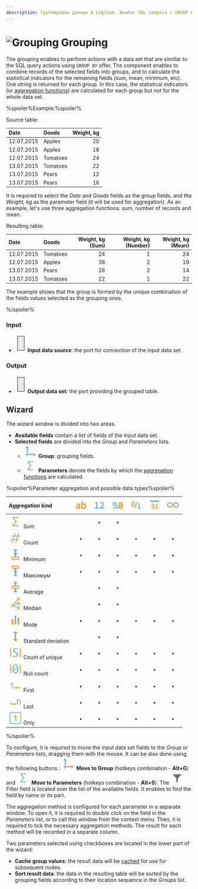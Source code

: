 ```yaml
---
description: Группировка данных в Loginom. Аналог SQL-запроса с GROUP BY. Вычисление статистических показателей (функций агрегации). Мастер настройки.
---
```

# ![Grouping](./../../images/icons/components/group-data_default.svg) Grouping

The grouping enables to perform actions with a data set that are simillar to the SQL query actions using `GROUP BY` offer. The component enables to combine records of the selected fields into groups, and to calculate the statistical indicators for the remaining fields (sum, mean, minimum, etc). One string is returned for each group. In this case, the statistical indicators (or [aggregation functions](./../func/aggregation-functions.md)) are calculated for each group but not for the whole data set.

%spoiler%Example:%spoiler%

Source table:

| Date | Goods | Weight, kg |
| :--- | :---- | ------: |
| 12.07.2015 | Apples | 20 |
| 12.07.2015 | Apples | 18 |
| 12.07.2015 | Tomatoes | 24 |
| 13.07.2015 | Tomatoes | 22 |
| 13.07.2015 | Pears | 12 |
| 13.07.2015 | Pears | 16 |

It is required to select the *Date* and *Goods* fields as the group fields, and the *Weight, kg* as the parameter field (it will be used for aggregation). As an example, let's use three aggregation functions: sum, number of records and mean.

Resulting table:

| Date | Goods | Weight, kg (Sum) | Weight, kg (Number) | Weight, kg (Mean) |
| :--- | :---- | --------------: | -------------------: | ----------------: |
| 12.07.2015 | Tomatoes | 24 | 1 | 24 |
| 12.07.2015 | Apples | 38 | 2 | 19 |
| 13.07.2015 | Pears | 28 | 2 | 14 |
| 13.07.2015 | Tomatoes | 22 | 1 | 22 |

The example shows that the group is formed by the unique combination of the fields values selected as the grouping ones.

%/spoiler%

### Input

* ![Input data source](./../../images/icons/app/node/ports/inputs/table_inactive.svg) **Input data source**: the port for connection of the input data set.

### Output

* ![Output data source](./../../images/icons/app/node/ports/inputs/table_inactive.svg) **Output data set**: the port providing the grouped table.

## Wizard

The wizard window is divided into two areas.

* **Available fields** contain a list of fields of the input data set.
* **Selected fields** are divided into the *Group* and *Parameters* lists.
   * ![Group](./../../images/icons/common/usage-types/group_default.svg) **Group**: grouping fields.
   * ![Parameters](./../../images/icons/common/usage-types/value_default.svg) **Parameters** denote the fields by which the [aggregation functions](./../../processors/func/aggregation-functions.md) are calculated.

%spoiler%Parameter aggregation and possible data types%spoiler%

|Aggregation kind|![](./../../images/icons/common/data-types/string_default.svg)|![](./../../images/icons/common/data-types/integer_default.svg)|![](./../../images/icons/common/data-types/float_default.svg)|![](./../../images/icons/common/data-types/boolean_default.svg)|![](./../../images/icons/common/data-types/datetime_default.svg)|![](./../../images/icons/common/data-types/variant_default.svg)
|:-|:-:|:-:|:-:|:-:|:-:|:-:|
|![](./../../images/icons/common/aggregations/factor-sum_default.svg) Sum||**•**|**•**||||
|![](./../../images/icons/common/aggregations/factor-count_default.svg) Count|**•**|**•**|**•**|**•**|**•**|**•**|
|![](./../../images/icons/common/aggregations/factor-min_default.svg) Minimum|**•**|**•**|**•**|**•**|**•**|**•**|
|![](./../../images/icons/common/aggregations/factor-max_default.svg) Максимум|**•**|**•**|**•**|**•**|**•**|**•**|
|![](./../../images/icons/common/aggregations/factor-avg_default.svg) Average||**•**|**•**||||
|![](./../../images/icons/common/aggregations/factor-median_default.svg) Median||**•**|**•**||||
|![](./../../images/icons/common/aggregations/mode_default.svg) Mode|**•**|**•**|**•**|**•**|**•**|**•**|
|![](./../../images/icons/common/aggregations/factor-stddev_default.svg) Standard deviation||**•**|**•**||||
|![](./../../images/icons/common/aggregations/factor-unique-count_default.svg) Count of unique|**•**|**•**|**•**|**•**|**•**|**•**|
|![](./../../images/icons/common/aggregations/factor-null-count_default.svg) Null count|**•**|**•**|**•**|**•**|**•**|**•**|
|![](./../../images/icons/common/aggregations/factor-stat-first_default.svg) First|**•**|**•**|**•**|**•**|**•**|**•**|
|![](./../../images/icons/common/aggregations/factor-stat-last_default.svg) Last|**•**|**•**|**•**|**•**|**•**|**•**|
|![](./../../images/icons/common/aggregations/factor-only_default.svg) Only|**•**|**•**|**•**|**•**|**•**|**•**|

%/spoiler%

To configure, it is required to move the input data set fields to the *Group* or *Parameters* lists, dragging them with the mouse. It can be also done using the following buttons : ![Move to Group](./../../images/icons/common/usage-types/group_default.svg) **Move to Group** (hotkeys combination - **Alt+G**) and ![Move to Parameter](./../../images/icons/common/usage-types/value_default.svg) **Move to Parameters** (hotkeys combination - **Alt+S**). The ![](./../../images/icons/common/toolbar-controls/toolbar-controls_18x18_filter_default.svg) *Filter* field is located over the list of the available fields. It enables to find the field by name or its part.

The aggregation method is configured for each parameter in a separate window. To open it, it is required to double click on the field in the *Parameters* list, or to call this window from the context menu. Then, it is required to tick the necessary aggregation methods. The result for each method will be recorded in a separate column.

Two parameters selected using checkboxes are located in the lower part of the wizard:

* **Cache group values**: the result data will be [cached](./../../workflow/caching.md) for use for subsequent nodes.
* **Sort result data**: the data in the resulting table will be sorted by the grouping fields according to their location sequence in the *Groups* list.


[def]: ./../../images/icons/common/aggregations/mode_default.svg
[def2]: ./../../images/icons/common/aggregations/mode_default.svg
